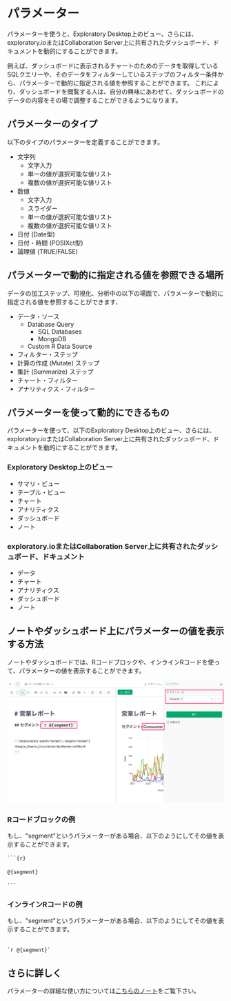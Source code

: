 # パラメーター

パラメーターを使うと、Exploratory Desktop上のビュー、さらには、exploratory.ioまたはCollaboration Server上に共有されたダッシュボード、ドキュメントを動的にすることができます。

例えば、ダッシュボードに表示されるチャートのためのデータを取得しているSQLクエリーや、そのデータをフィルターしているステップのフィルター条件から、パラメーターで動的に指定される値を参照することができます。
これにより、ダッシュボードを閲覧する人は、自分の興味にあわせて、ダッシュボードのデータの内容をその場で調整することができるようになります。

## パラメーターのタイプ

以下のタイプのパラメーターを定義することができます。

- 文字列
  - 文字入力
  - 単一の値が選択可能な値リスト
  - 複数の値が選択可能な値リスト
- 数値
  - 文字入力
  - スライダー
  - 単一の値が選択可能な値リスト
  - 複数の値が選択可能な値リスト
- 日付 (Date型)
- 日付・時間 (POSIXct型)
- 論理値 (TRUE/FALSE)


## パラメーターで動的に指定される値を参照できる場所

データの加工ステップ、可視化、分析中の以下の場面で、パラメーターで動的に指定される値を参照することができます、

- データ・ソース
  - Database Query
    - SQL Databases
    - MongoDB
  - Custom R Data Source
- フィルター・ステップ
- 計算の作成 (Mutate) ステップ
- 集計 (Summarize) ステップ
- チャート・フィルター
- アナリティクス・フィルター


## パラメーターを使って動的にできるもの

パラメーターを使って、以下のExploratory Desktop上のビュー、さらには、exploratory.ioまたはCollaboration Server上に共有されたダッシュボード、ドキュメントを動的にすることができます。

### Exploratory Desktop上のビュー

- サマリ・ビュー
- テーブル・ビュー
- チャート
- アナリティクス
- ダッシュボード
- ノート

### exploratory.ioまたはCollaboration Server上に共有されたダッシュボード、ドキュメント

- データ
- チャート
- アナリティクス
- ダッシュボード
- ノート


## ノートやダッシュボード上にパラメーターの値を表示する方法

ノートやダッシュボードでは、Rコードブロックや、インラインRコードを使って、パラメーターの値を表示することができます。

![](images/jp1.png)

### Rコードブロックの例

もし、"segment"というパラメーターがある場合、以下のようにしてその値を表示することができます。

````
```{r}

@{segment}

```
````


### インラインRコードの例

もし、"segment"というパラメーターがある場合、以下のようにしてその値を表示することができます。



```

`r @{segment}`

```





## さらに詳しく

パラメーターの詳細な使い方については[こちらのノート](https://exploratory.io/note/BWz1Bar4JF/ocn2Vts3WB)をご覧下さい。

